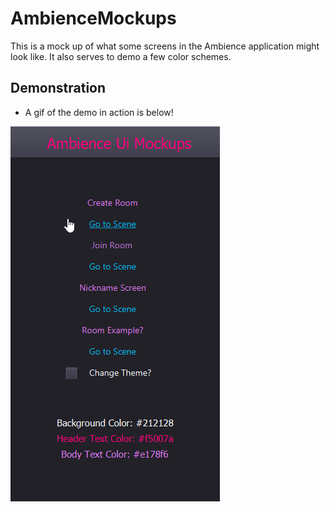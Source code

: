 # AmbienceMockups

This is a mock up of what some screens in the Ambience application might look like.
It also serves to demo a few color schemes.

## Demonstration
- A gif of the demo in action is below!

 ![Here's what the demo looks like in action :)](MockupsDemonstration.gif)
